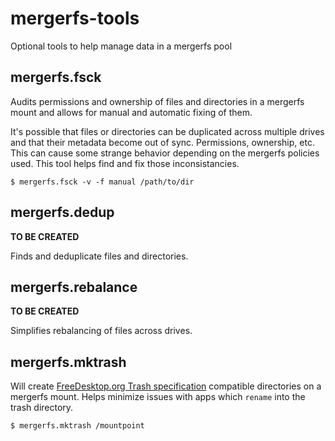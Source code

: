 # mergerfs-tools
Optional tools to help manage data in a mergerfs pool

## mergerfs.fsck

Audits permissions and ownership of files and directories in a mergerfs mount and allows for manual and automatic fixing of them.

It's possible that files or directories can be duplicated across multiple drives and that their metadata become out of sync. Permissions, ownership, etc. This can cause some strange behavior depending on the mergerfs policies used. This tool helps find and fix those inconsistancies.

```
$ mergerfs.fsck -v -f manual /path/to/dir
```

## mergerfs.dedup

**TO BE CREATED**

Finds and deduplicate files and directories.

## mergerfs.rebalance

**TO BE CREATED**

Simplifies rebalancing of files across drives.

## mergerfs.mktrash

Will create [FreeDesktop.org Trash specification](https://specifications.freedesktop.org/trash-spec/trashspec-1.0.html) compatible directories on a mergerfs mount. Helps minimize issues with apps which `rename` into the trash directory.

```
$ mergerfs.mktrash /mountpoint
```

